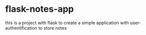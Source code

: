 # flask-notes-app

this is a project with flask to create a simple application with user-authentification to store notes
